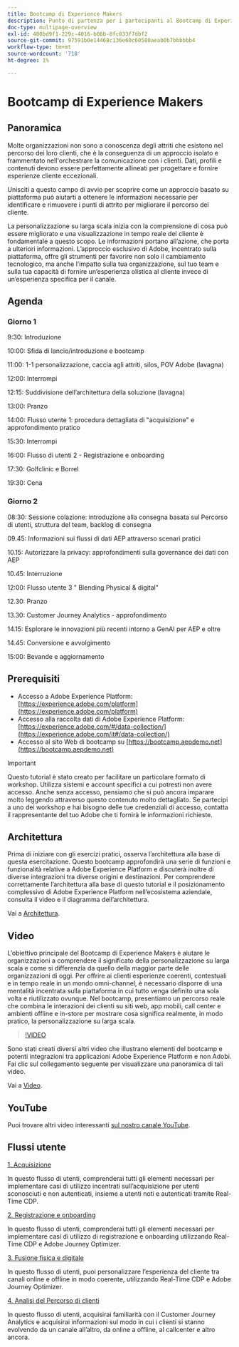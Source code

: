 ```yaml
---
title: Bootcamp di Experience Makers
description: Punto di partenza per i partecipanti al Bootcamp di Experience Makers
doc-type: multipage-overview
exl-id: 400bd9f1-229c-4016-b06b-8fc033f7dbf2
source-git-commit: 97591b0e14468c136e60c60580aeab0b7bbbbbb4
workflow-type: tm+mt
source-wordcount: '718'
ht-degree: 1%

---
```


# Bootcamp di Experience Makers

## Panoramica

Molte organizzazioni non sono a conoscenza degli attriti che esistono nel percorso dei loro clienti, che è la conseguenza di un approccio isolato e frammentato nell&#39;orchestrare la comunicazione con i clienti. Dati, profili e contenuti devono essere perfettamente allineati per progettare e fornire esperienze cliente eccezionali.

Unisciti a questo campo di avvio per scoprire come un approccio basato su piattaforma può aiutarti a ottenere le informazioni necessarie per identificare e rimuovere i punti di attrito per migliorare il percorso del cliente.

La personalizzazione su larga scala inizia con la comprensione di cosa può essere migliorato e una visualizzazione in tempo reale del cliente è fondamentale a questo scopo. Le informazioni portano all’azione, che porta a ulteriori informazioni. L’approccio esclusivo di Adobe, incentrato sulla piattaforma, offre gli strumenti per favorire non solo il cambiamento tecnologico, ma anche l’impatto sulla tua organizzazione, sul tuo team e sulla tua capacità di fornire un’esperienza olistica al cliente invece di un’esperienza specifica per il canale.

## Agenda

### Giorno 1

9:30: Introduzione

10:00: Sfida di lancio/introduzione e bootcamp

11:00: 1-1 personalizzazione, caccia agli attriti, silos, POV Adobe (lavagna)

12:00: Interrompi

12:15: Suddivisione dell’architettura della soluzione (lavagna)

13:00: Pranzo

14:00: Flusso utente 1: procedura dettagliata di &quot;acquisizione&quot; e approfondimento pratico

15:30: Interrompi

16:00: Flusso di utenti 2 - Registrazione e onboarding

17:30: Golfclinic e Borrel

19:30: Cena

### Giorno 2

08:30: Sessione colazione: introduzione alla consegna basata sul Percorso di utenti, struttura del team, backlog di consegna

09.45: Informazioni sui flussi di dati AEP attraverso scenari pratici

10.15: Autorizzare la privacy: approfondimenti sulla governance dei dati con AEP

10.45: Interruzione

12:00: Flusso utente 3 &quot; Blending Physical &amp; digital&quot;

12.30: Pranzo

13.30: Customer Journey Analytics - approfondimento

14.15: Esplorare le innovazioni più recenti intorno a GenAI per AEP e oltre

14.45: Conversione e avvolgimento

15:00: Bevande e aggiornamento


## Prerequisiti

- Accesso a Adobe Experience Platform: [https://experience.adobe.com/platform](https://experience.adobe.com/platform)
- Accesso alla raccolta dati di Adobe Experience Platform: [https://experience.adobe.com/#/data-collection/](https://experience.adobe.com/it#/data-collection/)
- Accesso al sito Web di bootcamp su [https://bootcamp.aepdemo.net](https://bootcamp.aepdemo.net)

>[!IMPORTANT]
>
>Questo tutorial è stato creato per facilitare un particolare formato di workshop. Utilizza sistemi e account specifici a cui potresti non avere accesso. Anche senza accesso, pensiamo che si può ancora imparare molto leggendo attraverso questo contenuto molto dettagliato. Se partecipi a uno dei workshop e hai bisogno delle tue credenziali di accesso, contatta il rappresentante del tuo Adobe che ti fornirà le informazioni richieste.

## Architettura

Prima di iniziare con gli esercizi pratici, osserva l’architettura alla base di questa esercitazione. Questo bootcamp approfondirà una serie di funzioni e funzionalità relative a Adobe Experience Platform e discuterà inoltre di diverse integrazioni tra diverse origini e destinazioni. Per comprendere correttamente l’architettura alla base di questo tutorial e il posizionamento complessivo di Adobe Experience Platform nell’ecosistema aziendale, consulta il video e il diagramma dell’architettura.

Vai a [Architettura](https://experienceleague.adobe.com/docs/platform-learn/comprehensive-technical-tutorial-v22/architecture.html?lang=en).

## Video

L’obiettivo principale del Bootcamp di Experience Makers è aiutare le organizzazioni a comprendere il significato della personalizzazione su larga scala e come si differenzia da quello della maggior parte delle organizzazioni di oggi. Per offrire ai clienti esperienze coerenti, contestuali e in tempo reale in un mondo omni-channel, è necessario disporre di una mentalità incentrata sulla piattaforma in cui tutto venga definito una sola volta e riutilizzato ovunque. Nel bootcamp, presentiamo un percorso reale che combina le interazioni dei clienti su siti web, app mobili, call center e ambienti offline e in-store per mostrare cosa significa realmente, in modo pratico, la personalizzazione su larga scala.

>[!VIDEO](https://video.tv.adobe.com/v/345446?quality=12&enable=on)

Sono stati creati diversi altri video che illustrano elementi del bootcamp e potenti integrazioni tra applicazioni Adobe Experience Platform e non Adobi. Fai clic sul collegamento seguente per visualizzare una panoramica di tali video.

Vai a [Video](https://experienceleague.adobe.com/docs/platform-learn/comprehensive-technical-tutorial-v22/videos.html?lang=en).

## YouTube

Puoi trovare altri video interessanti [sul nostro canale YouTube](https://www.youtube.com/channel/UCUKG2dkZ9pYuZUPebQ21jUw).

## Flussi utente

[1. Acquisizione ](./uc/uc1/uc1.md)

In questo flusso di utenti, comprenderai tutti gli elementi necessari per implementare casi di utilizzo incentrati sull’acquisizione per utenti sconosciuti e non autenticati, insieme a utenti noti e autenticati tramite Real-Time CDP.

[2. Registrazione e onboarding](./uc/uc2/uc2.md)

In questo flusso di utenti, comprenderai tutti gli elementi necessari per implementare casi di utilizzo di registrazione e onboarding utilizzando Real-Time CDP e Adobe Journey Optimizer.

[3. Fusione fisica e digitale](./uc/uc3/uc3.md)

In questo flusso di utenti, puoi personalizzare l’esperienza del cliente tra canali online e offline in modo coerente, utilizzando Real-Time CDP e Adobe Journey Optimizer.

[4. Analisi del Percorso di clienti](./uc/uc4/uc4.md)

In questo flusso di utenti, acquisirai familiarità con il Customer Journey Analytics e acquisirai informazioni sul modo in cui i clienti si stanno evolvendo da un canale all’altro, da online a offline, al callcenter e altro ancora.

